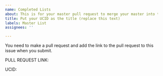 ```yaml
---
name: Completed Lists
about: This is for your master pull request to merge your master into this repo.
title: Put your UCID as the title (replace this text)
labels: Master List
assignees: ''

---
```


You need to make a pull request and add the link to the pull request to this issue when you submit.  

PULL REQUEST LINK:

UCID:
